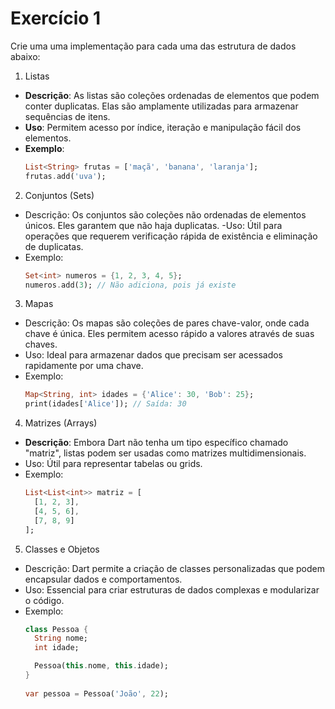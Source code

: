# Exercício 1 
Crie uma uma implementação para cada uma das estrutura de dados abaixo:

1. Listas
- **Descrição**: As listas são coleções ordenadas de elementos que podem conter duplicatas. Elas são amplamente utilizadas para armazenar sequências de itens.
- **Uso**: Permitem acesso por índice, iteração e manipulação fácil dos elementos.
- **Exemplo**:
  ```dart
  List<String> frutas = ['maçã', 'banana', 'laranja'];
  frutas.add('uva');
  ```

2. Conjuntos (Sets)
- Descrição: Os conjuntos são coleções não ordenadas de elementos únicos. Eles garantem que não haja duplicatas.
-Uso: Útil para operações que requerem verificação rápida de existência e eliminação de duplicatas.
- Exemplo:
  ```dart
  Set<int> numeros = {1, 2, 3, 4, 5};
  numeros.add(3); // Não adiciona, pois já existe
  ```

3. Mapas
- Descrição: Os mapas são coleções de pares chave-valor, onde cada chave é única. Eles permitem acesso rápido a valores através de suas chaves.
- Uso: Ideal para armazenar dados que precisam ser acessados rapidamente por uma chave.
- Exemplo:
  ```dart
  Map<String, int> idades = {'Alice': 30, 'Bob': 25};
  print(idades['Alice']); // Saída: 30
  ```

4. Matrizes (Arrays)
- **Descrição**: Embora Dart não tenha um tipo específico chamado "matriz", listas podem ser usadas como matrizes multidimensionais.
- Uso: Útil para representar tabelas ou grids.
- Exemplo:
  ```dart
  List<List<int>> matriz = [
    [1, 2, 3],
    [4, 5, 6],
    [7, 8, 9]
  ];
  ```

5. Classes e Objetos
- Descrição: Dart permite a criação de classes personalizadas que podem encapsular dados e comportamentos.
- Uso: Essencial para criar estruturas de dados complexas e modularizar o código.
- Exemplo:
  ```dart
  class Pessoa {
    String nome;
    int idade;

    Pessoa(this.nome, this.idade);
  }
 
  var pessoa = Pessoa('João', 22);
  ```
